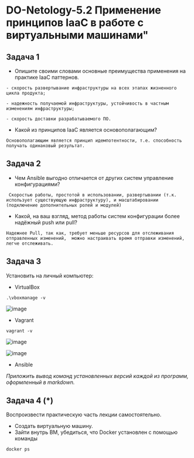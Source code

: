 # DO-Netology-5.2 Применение принципов IaaC в работе с виртуальными машинами"


## Задача 1

- Опишите своими словами основные преимущества применения на практике IaaC паттернов.

 `- скорость развертывание инфраструктуры на всех этапах жизненного цикла продукта;`
 
 `- надежность получаемой инфраструктуры, устойчивость в частным изменениям инфраструктуры;`
 
 `- скорость доставки разрабатываемого ПО.`

- Какой из принципов IaaC является основополагающим?

`Основополагающим является принцип идемпотентности, т.е. способность получать одинаковый результат.`

## Задача 2

- Чем Ansible выгодно отличается от других систем управление конфигурациями?

` Скоростью работы, простотой в использовании, развертывании (т.к. использует существующую инфраструктуру), и масштабировании (подключение дополнительных ролей и модулей)` 

- Какой, на ваш взгляд, метод работы систем конфигурации более надёжный push или pull?

`Надежнее Pull, так как, требует меньше ресурсов для отслеживания отправленных изменений,  можно настраивать время отправки изменений, легче отслеживать.`

## Задача 3

Установить на личный компьютер:

- VirtualBox

`.\vboxmanage -v`

![image](https://user-images.githubusercontent.com/95496224/191065237-883c7241-1017-4b8a-82c5-e4c2337e1380.png)

- Vagrant

`vagrant -v`

![image](https://user-images.githubusercontent.com/95496224/191066571-4aa18caa-727d-4aef-aa3c-d678d94efba6.png)

![image](https://user-images.githubusercontent.com/95496224/191095203-7561918c-50a0-4c05-a11e-982f2e674d0e.png)

- Ansible

*Приложить вывод команд установленных версий каждой из программ, оформленный в markdown.*



## Задача 4 (*)

Воспроизвести практическую часть лекции самостоятельно.

- Создать виртуальную машину.
- Зайти внутрь ВМ, убедиться, что Docker установлен с помощью команды
```
docker ps
```
